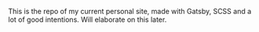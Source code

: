 This is the repo of my current personal site, made with Gatsby, SCSS and a lot of good intentions. Will elaborate on this later.
